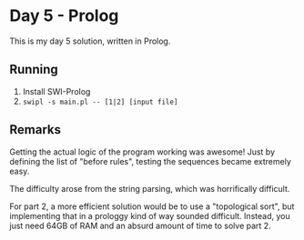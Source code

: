 # Day 5 - Prolog

This is my day 5 solution, written in Prolog.

## Running

1. Install SWI-Prolog
2. `swipl -s main.pl -- [1|2] [input file]`

## Remarks

Getting the actual logic of the program working was awesome! Just by defining
the list of "before rules", testing the sequences became extremely easy.

The difficulty arose from the string parsing, which was horrifically difficult.

For part 2, a more efficient solution would be to use a "topological sort", but
implementing that in a prologgy kind of way sounded difficult. Instead, you
just need 64GB of RAM and an absurd amount of time to solve part 2.

